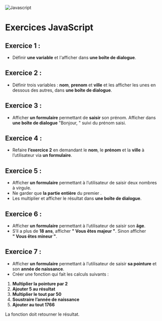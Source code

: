 ![Javascript](https://wall-street.com/wp-content/uploads/2017/01/JavaScript.gif)

# Exercices  JavaScript


## Exercice 1 :

* Définir **une variable** et l'afficher dans **une boîte de dialogue**.

## Exercice 2 :

* Définir trois variables : **nom**, **prenom** et **ville** et les afficher les unes en dessous des autres, dans **une boîte de dialogue**.

## Exercice 3 :

* Afficher **un formulaire** permettant de **saisir** son prénom. Afficher dans **une boîte de dialogue** "Bonjour, " suivi du prénom saisi.

## Exercice 4 :

* Refaire **l’exercice 2** en demandant le **nom**, le **prénom** et la **ville** à l’utilisateur via **un formulaire**.

## Exercice 5 :

* Afficher **un formulaire** permettant à l’utilisateur de saisir deux nombres à virgule.
* Ne garder que **la partie entière** du premier .  
* Les multiplier et afficher le résultat dans **une boîte de dialogue**.

## Exercice 6 :

* Afficher **un formulaire** permettant à l’utilisateur de saisir son **âge**.
* S’il a plus de **18 ans**, afficher **" Vous êtes majeur "**. Sinon afficher **" Vous êtes mineur "**.

## Exercice 7 :
* Afficher **un formulaire** permettant à l’utilisateur de saisir **sa pointure** et son **année de naissance**.
* Créer une fonction qui fait les calculs suivants :

1. **Multiplier la pointure par 2**
2. **Ajouter 5 au résultat**
3. **Multiplier le tout par 50**
4. **Soustraire l’année de naissance**
5. **Ajouter au tout 1766**

La fonction doit retourner le résultat.

